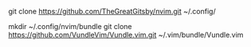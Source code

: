 git clone https://github.com/TheGreatGitsby/nvim.git ~/.config/

mkdir ~/.config/nvim/bundle
git clone https://github.com/VundleVim/Vundle.vim.git ~/.vim/bundle/Vundle.vim
